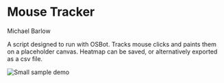 # Mouse Tracker
Michael Barlow

A script designed to run with OSBot. Tracks mouse clicks and paints them on a placeholder canvas. Heatmap can be saved, or alternatively exported as a csv file.

![Small sample demo](https://i.imgur.com/5qXf1Gb.png)
